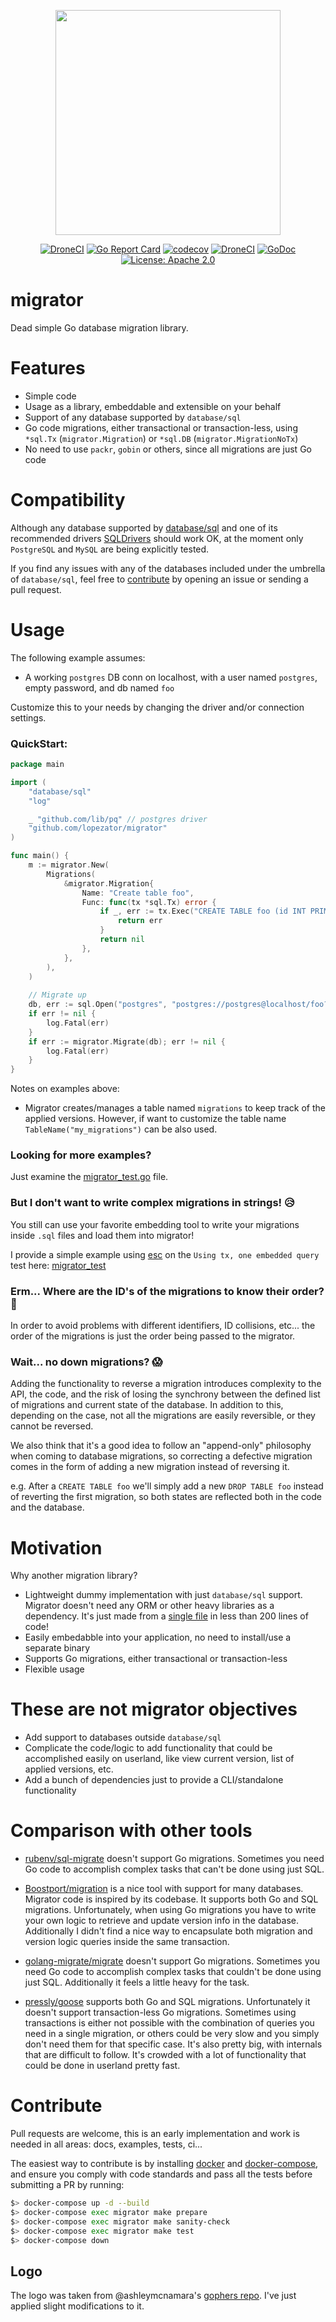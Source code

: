 <p align="center"><img src="https://github.com/lopezator/migrator/blob/master/logo.png" width="360"></p>
<p align="center">
    <a href="https://cloud.drone.io/lopezator/migrator"><img src="https://cloud.drone.io/api/badges/lopezator/migrator/status.svg?branch=master" alt="DroneCI" /></a>
    <a href="https://goreportcard.com/report/github.com/lopezator/migrator"><img src="https://goreportcard.com/badge/github.com/lopezator/migrator" alt="Go Report Card" /></a>
    <a href="https://codecov.io/gh/lopezator/migrator"><img src="https://codecov.io/gh/lopezator/migrator/branch/master/graph/badge.svg" alt="codecov" /></a>
    <a href="https://github.com/avelino/awesome-go#database"><img src="https://awesome.re/mentioned-badge.svg" alt="DroneCI" /></a>
    <a href="https://godoc.org/github.com/lopezator/migrator"><img src="https://godoc.org/github.com/lopezator/migrator/go?status.svg" alt="GoDoc" /></a>
    <a href="https://opensource.org/licenses/Apache-2.0"><img src="https://img.shields.io/badge/License-Apache%202.0-blue.svg" alt="License: Apache 2.0" /></a>
</p>

# migrator

Dead simple Go database migration library.

# Features

* Simple code
* Usage as a library, embeddable and extensible on your behalf
* Support of any database supported by `database/sql`
* Go code migrations, either transactional or transaction-less, using `*sql.Tx` (`migrator.Migration`) or `*sql.DB` (`migrator.MigrationNoTx`)
* No need to use `packr`, `gobin` or others, since all migrations are just Go code

# Compatibility

Although any database supported by [database/sql](https://golang.org/pkg/database/sql/) and one of its recommended drivers [SQLDrivers](https://github.com/golang/go/wiki/SQLDrivers) should work OK, at the moment only `PostgreSQL` and `MySQL` are being explicitly tested.

If you find any issues with any of the databases included under the umbrella of `database/sql`, feel free to [contribute](#Contribute) by opening an issue or sending a pull request.

# Usage

The following example assumes:

- A working `postgres` DB conn on localhost, with a user named `postgres`, empty password, and db named `foo`

Customize this to your needs by changing the driver and/or connection settings.

### QuickStart:

```go
package main

import (
	"database/sql"
	"log"

	_ "github.com/lib/pq" // postgres driver
	"github.com/lopezator/migrator"
)

func main() {
    m := migrator.New(
        Migrations(
            &migrator.Migration{
                Name: "Create table foo",
                Func: func(tx *sql.Tx) error {
                    if _, err := tx.Exec("CREATE TABLE foo (id INT PRIMARY KEY)"); err != nil {
                        return err
                    }
                    return nil
                },
            },
        ),
    )
   
    // Migrate up
    db, err := sql.Open("postgres", "postgres://postgres@localhost/foo?sslmode=disable")
    if err != nil {
        log.Fatal(err)
    }
    if err := migrator.Migrate(db); err != nil {
        log.Fatal(err)
    }
}
```

Notes on examples above:
- Migrator creates/manages a table named `migrations` to keep track of the applied versions. However, if want to customize the table name `TableName("my_migrations")` can be also used.

### Looking for more examples?

Just examine the [migrator_test.go](migrator_test.go) file.

### But I don't want to write complex migrations in strings! 😥

You still can use your favorite embedding tool to write your migrations inside `.sql` files and load them into migrator!

I provide a simple example using [esc](https://github.com/mjibson/esc) on the `Using tx, one embedded query` test here: [migrator_test](https://github.com/lopezator/migrator/blob/master/migrator_test.go)

### Erm... Where are the ID's of the migrations to know their order? 🤔

In order to avoid problems with different identifiers, ID collisions, etc... the order of the migrations is just the order being passed to the migrator.

### Wait... no down migrations? 😱

Adding the functionality to reverse a migration introduces complexity to the API, the code, and the risk of losing the synchrony between the defined list of migrations and current state of the database. In addition to this, depending on the case, not all the migrations are easily reversible, or they cannot be reversed.

We also think that it's a good idea to follow an "append-only" philosophy when coming to database migrations, so correcting a defective migration comes in the form of adding a new migration instead of reversing it.

e.g. After a `CREATE TABLE foo` we'll simply add a new `DROP TABLE foo` instead of reverting the first migration, so both states are reflected both in the code and the database.  

# Motivation

Why another migration library?

* Lightweight dummy implementation with just `database/sql` support. Migrator doesn't need any ORM or other heavy libraries as a dependency. It's just made from a [single file](migrator.go) in less than 200 lines of code!
* Easily embedabble into your application, no need to install/use a separate binary
* Supports Go migrations, either transactional or transaction-less
* Flexible usage

# These are not migrator objectives

* Add support to databases outside `database/sql`
* Complicate the code/logic to add functionality that could be accomplished easily on userland, like view current version, list of applied versions, etc.
* Add a bunch of dependencies just to provide a CLI/standalone functionality

# Comparison with other tools

* [rubenv/sql-migrate](https://github.com/rubenv/sql-migrate) doesn't support Go migrations. Sometimes you need Go code to accomplish complex tasks that can't be done using just SQL.

* [Boostport/migration](https://github.com/Boostport/migration) is a nice tool with support for many databases. Migrator code is inspired by its codebase. It supports both Go and SQL migrations. Unfortunately, when using Go migrations you have to write your own logic to retrieve and update version info in the database. Additionally I didn't find a nice way to encapsulate both migration and version logic queries inside the same transaction.

* [golang-migrate/migrate](https://github.com/golang-migrate/migrate) doesn't support Go migrations. Sometimes you need Go code to accomplish complex tasks that couldn't be done using just SQL. Additionally it feels a little heavy for the task.

* [pressly/goose](https://github.com/pressly/goose) supports both Go and SQL migrations. Unfortunately it doesn't support transaction-less Go migrations. Sometimes using transactions is either not possible with the combination of queries you need in a single migration, or others could be very slow and you simply don't need them for that specific case. It's also pretty big, with internals that are difficult to follow. It's crowded with a lot of functionality that could be done in userland pretty fast.

# Contribute

Pull requests are welcome, this is an early implementation and work is needed in all areas: docs, examples, tests, ci...

The easiest way to contribute is by installing [docker](https://docs.docker.com/install/) and [docker-compose](https://docs.docker.com/compose/install/), and ensure you comply with code standards and pass all the tests before submitting a PR by running:

```bash
$> docker-compose up -d --build
$> docker-compose exec migrator make prepare
$> docker-compose exec migrator make sanity-check
$> docker-compose exec migrator make test
$> docker-compose down
```

## Logo

The logo was taken from @ashleymcnamara's [gophers repo](https://github.com/ashleymcnamara/gophers). I've just applied slight modifications to it.
